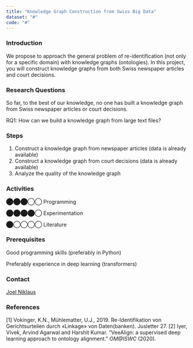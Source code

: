 ```yaml
---
title: "Knowledge Graph Construction from Swiss Big Data"
dataset: "#"
code: "#"
---
```


### Introduction

We propose to approach the general problem of re-identification (not only for a specific domain) with knowledge graphs (ontologies). In this project, you will construct knowledge graphs from both Swiss newspaper articles and court decisions.

### Research Questions

So far, to the best of our knowledge, no one has built a knowledge graph from Swiss newspaper articles or court decisions.

RQ1: How can we build a knowledge graph from large text files?

### Steps

1.  Construct a knowledge graph from newspaper articles (data is already available)
2.  Construct a knowledge graph from court decisions (data is already available)
3.  Analyze the quality of the knowledge graph

### Activities

⬤⬤⬤◯◯ Programming

⬤⬤⬤⬤◯ Experimentation

⬤◯◯◯◯ Literature

### Prerequisites

Good programming skills (preferably in Python)

Preferably experience in deep learning (transformers)

### Contact

[Joel Niklaus](https://www.digitale-nachhaltigkeit.unibe.ch/about_us/persons/niklaus_joel/index_eng.html)

### References

\[1\] Vokinger, K.N., Mühlematter, U.J., 2019. Re-Identifikation von Gerichtsurteilen durch «Linkage» von Daten(banken). Jusletter 27.
\[2\] Iyer, Vivek, Arvind Agarwal and Harshit Kumar. “VeeAlign: a supervised deep learning approach to ontology alignment.” _OM@ISWC_ (2020).